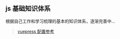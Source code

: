## js 基础知识体系

根据自己工作和学习梳理的基本的知识体系，逐渐完善中...

> [vuepress 配置参考](https://vuepress.vuejs.org/zh/theme/default-theme-config.html#%E9%A6%96%E9%A1%B5)
